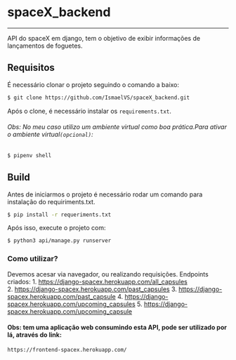 # spaceX_backend
----------------------------------
API do spaceX em django, tem o objetivo de exibir informações de lançamentos de foguetes.

## Requisitos

É necessário clonar o projeto seguindo o comando a baixo:
```bash
$ git clone https://github.com/IsmaelVS/spaceX_backend.git
```

Após o clone, é necessário instalar os `requirements.txt`.
###### Obs: No meu caso utilizo um ambiente virtual como boa prática.Para ativar o ambiente virtual`(opcional)`:
```bash
$ pipenv shell
```
## Build
Antes de iniciarmos o projeto é necessário rodar um comando para instalação do requiriments.txt.
```bash
$ pip install -r requeriments.txt
```
Após isso, execute o projeto com:

```bash
$ python3 api/manage.py runserver
```

### Como utilizar?

Devemos acesar via navegador, ou realizando requisições. Endpoints criados:
1. https://django-spacex.herokuapp.com/all_capsules
2. https://django-spacex.herokuapp.com/past_capsules
3. https://django-spacex.herokuapp.com/past_capsule
4. https://django-spacex.herokuapp.com/upcoming_capsules
5. https://django-spacex.herokuapp.com/upcoming_capsule

#### Obs: tem uma aplicação web consumindo esta API, pode ser utilizado por lá, através do link:


```
https://frontend-spacex.herokuapp.com/
```
